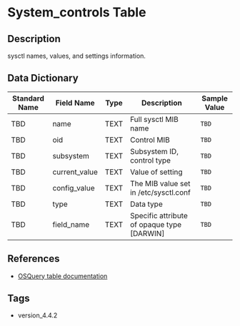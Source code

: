 # System_controls Table

## Description
sysctl names, values, and settings information.

## Data Dictionary
|Standard Name|Field Name|Type|Description|Sample Value|
|---|---|---|---|---|
|TBD|name|TEXT|Full sysctl MIB name|`TBD`|
|TBD|oid|TEXT|Control MIB|`TBD`|
|TBD|subsystem|TEXT|Subsystem ID, control type|`TBD`|
|TBD|current_value|TEXT|Value of setting|`TBD`|
|TBD|config_value|TEXT|The MIB value set in /etc/sysctl.conf|`TBD`|
|TBD|type|TEXT|Data type|`TBD`|
|TBD|field_name|TEXT|Specific attribute of opaque type [DARWIN]|`TBD`|

## References
* [OSQuery table documentation](https://osquery.io/schema/current#system_controls)

## Tags
* version_4.4.2